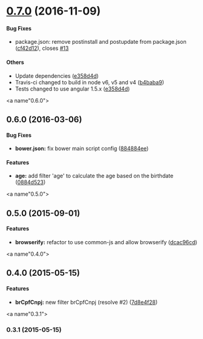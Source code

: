 <a name="0.7.0"></a>
# [0.7.0](https://github.com/the-darc/angular-br-filters/compare/0.6.0...0.7.0) (2016-11-09)


#### Bug Fixes

* package.json: remove postinstall and postupdate from package.json ([cf42d12](https://github.com/the-darc/angular-br-filters/commit/cf42d12)), closes [#13](https://github.com/the-darc/angular-br-filters/pull/13)

#### Others

* Update dependencies ([e358d4d](https://github.com/the-darc/angular-br-filters/commit/e358d4d))
* Travis-ci changed to build in node v6, v5 and v4 ([b4baba9](https://github.com/the-darc/angular-br-filters/commit/b4baba9))
* Tests changed to use angular 1.5.x ([e358d4d](https://github.com/the-darc/angular-br-filters/commit/e358d4d))

<a name"0.6.0"></a>
## 0.6.0 (2016-03-06)


#### Bug Fixes

* **bower.json:** fix bower main script config ([884884ee](https://github.com/the-darc/angular-br-filters/commit/884884ee))


#### Features

* **age:** add filter 'age' to calculate the age based on the birthdate ([0884d523](https://github.com/the-darc/angular-br-filters/commit/0884d523))


<a name"0.5.0"></a>
## 0.5.0 (2015-09-01)


#### Features

* **browserify:** refactor to use common-js and allow browserify ([dcac96cd](https://github.com/the-darc/angular-br-filters/commit/dcac96cd))


<a name"0.4.0"></a>
## 0.4.0 (2015-05-15)


#### Features

* **brCpfCnpj:** new filter brCpfCnpj (resolve #2) ([7d8e4f28](https://github.com/the-darc/angular-br-filters/commit/7d8e4f28))


<a name"0.3.1"></a>
### 0.3.1 (2015-05-15)

